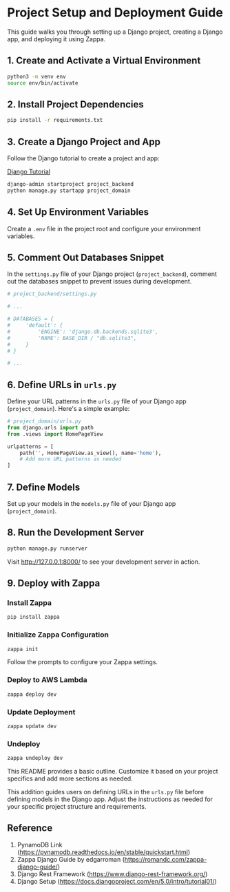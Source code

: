 # Project Setup and Deployment Guide

This guide walks you through setting up a Django project, creating a Django app, and deploying it using Zappa.

## 1. Create and Activate a Virtual Environment

```bash
python3 -m venv env
source env/bin/activate
```

## 2. Install Project Dependencies

```bash
pip install -r requirements.txt
```

## 3. Create a Django Project and App

Follow the Django tutorial to create a project and app:

[Django Tutorial](https://docs.djangoproject.com/en/5.0/intro/tutorial01/)

```bash
django-admin startproject project_backend
python manage.py startapp project_domain
```

## 4. Set Up Environment Variables

Create a `.env` file in the project root and configure your environment variables.

## 5. Comment Out Databases Snippet

In the `settings.py` file of your Django project (`project_backend`), comment out the databases snippet to prevent issues during development.

```python
# project_backend/settings.py

# ...

# DATABASES = {
#     'default': {
#         'ENGINE': 'django.db.backends.sqlite3',
#         'NAME': BASE_DIR / "db.sqlite3",
#     }
# }

# ...
```

## 6. Define URLs in `urls.py`

Define your URL patterns in the `urls.py` file of your Django app (`project_domain`). Here's a simple example:

```python
# project_domain/urls.py
from django.urls import path
from .views import HomePageView

urlpatterns = [
    path('', HomePageView.as_view(), name='home'),
    # Add more URL patterns as needed
]
```

## 7. Define Models

Set up your models in the `models.py` file of your Django app (`project_domain`).

## 8. Run the Development Server

```bash
python manage.py runserver
```

Visit http://127.0.0.1:8000/ to see your development server in action.

## 9. Deploy with Zappa

### Install Zappa

```bash
pip install zappa
```

### Initialize Zappa Configuration

```bash
zappa init
```

Follow the prompts to configure your Zappa settings.

### Deploy to AWS Lambda

```bash
zappa deploy dev
```

### Update Deployment

```bash
zappa update dev
```

### Undeploy

```bash
zappa undeploy dev
```

This README provides a basic outline. Customize it based on your project specifics and add more sections as needed.


This addition guides users on defining URLs in the `urls.py` file before defining models in the Django app. Adjust the instructions as needed for your specific project structure and requirements.


## Reference
1. PynamoDB Link (https://pynamodb.readthedocs.io/en/stable/quickstart.html)
2. Zappa Django Guide by edgarroman (https://romandc.com/zappa-django-guide/)
3. Django Rest Framework (https://www.django-rest-framework.org/)
4. Django Setup (https://docs.djangoproject.com/en/5.0/intro/tutorial01/)